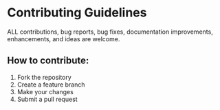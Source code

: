 # Contributing Guidelines

ALL contributions, bug reports, bug fixes, documentation improvements, enhancements, and ideas are welcome.

## How to contribute:
1. Fork the repository
2. Create a feature branch
3. Make your changes
4. Submit a pull request
